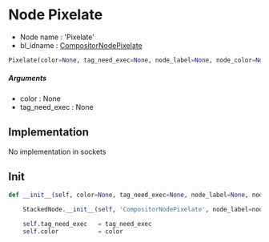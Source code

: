 # Node Pixelate

- Node name : 'Pixelate'
- bl_idname : [CompositorNodePixelate](https://docs.blender.org/api/current/bpy.types.CompositorNodePixelate.html)


``` python
Pixelate(color=None, tag_need_exec=None, node_label=None, node_color=None)
```
##### Arguments

- color : None
- tag_need_exec : None

## Implementation

No implementation in sockets

## Init

``` python
def __init__(self, color=None, tag_need_exec=None, node_label=None, node_color=None):

    StackedNode.__init__(self, 'CompositorNodePixelate', node_label=node_label, node_color=node_color)

    self.tag_need_exec   = tag_need_exec
    self.color           = color
```
